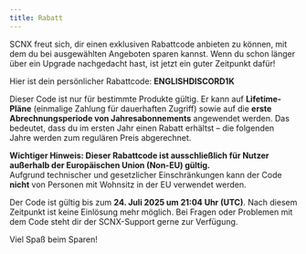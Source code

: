 ```yaml
---
title: Rabatt
---
```

SCNX freut sich, dir einen exklusiven Rabattcode anbieten zu können, mit dem du bei ausgewählten Angeboten sparen kannst. Wenn du schon länger über ein Upgrade nachgedacht hast, ist jetzt ein guter Zeitpunkt dafür!

Hier ist dein persönlicher Rabattcode: **ENGLISHDISCORD1K**

Dieser Code ist nur für bestimmte Produkte gültig. Er kann auf **Lifetime-Pläne** (einmalige Zahlung für dauerhaften Zugriff) sowie auf die **erste Abrechnungsperiode von Jahresabonnements** angewendet werden. Das bedeutet, dass du im ersten Jahr einen Rabatt erhältst – die folgenden Jahre werden zum regulären Preis abgerechnet.

**Wichtiger Hinweis: Dieser Rabattcode ist ausschließlich für Nutzer außerhalb der Europäischen Union (Non-EU) gültig.**  
Aufgrund technischer und gesetzlicher Einschränkungen kann der Code **nicht** von Personen mit Wohnsitz in der EU verwendet werden.

Der Code ist gültig bis zum **24. Juli 2025 um 21:04 Uhr (UTC)**. Nach diesem Zeitpunkt ist keine Einlösung mehr möglich.
Bei Fragen oder Problemen mit dem Code steht dir der SCNX-Support gerne zur Verfügung.

Viel Spaß beim Sparen!